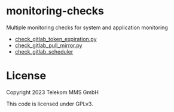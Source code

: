 # monitoring-checks

Multiple monitoring checks for system and application monitoring

- [check_gitlab_token_expiration.py](check-plugins/check_gitlab_token_expiration/README.md)
- [check_gitlab_pull_mirror.py](check-plugins/check_gitlab_pull_miror/README.md)
- [check_gitlab_scheduler](check-plugins/check_gitlab_scheduler/README.md)
# License

Copyright 2023 Telekom MMS GmbH

This code is licensed under GPLv3.

